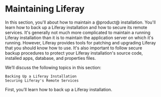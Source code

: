 # Maintaining Liferay [](id=maintaining-liferay)

In this section, you'll about how to maintain a @product@ installation. You'll
learn how to back up a Liferay installation and how to secure its remote 
services. It's generally not much more complicated to maintain a running Liferay 
installation than it is to maintain the application server on which it's 
running. However, Liferay provides tools for patching and upgrading Liferay that 
you should know how to use. It's also important to follow secure backup 
procedures to protect your Liferay installation's source code, installed apps, 
database, and properties files.

We’ll discuss the following topics in this section:

    Backing Up a Liferay Installation
    Securing Liferay's Remote Services

First, you’ll learn how to back up a Liferay installation.
